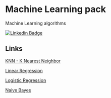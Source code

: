 # Machine Learning pack
Machine Learning algorithms


[![Linkedin Badge](https://img.shields.io/badge/-Jose_Hildebrando-blue?style=flat-square&logo=Linkedin&logoColor=white&link=https://www.linkedin.com/in/laislla-pinheiro-brandão-19762229/)](https://www.linkedin.com/in/jos%C3%A9-hildebrando-95746139/)

## Links

[KNN - K Nearest Neighbor](https://inferir.com.br/artigos/algoritimo-knn-para-classificacao/)

[Linear Regression](https://ml-cheatsheet.readthedocs.io/en/latest/linear_regression.html)

[Logistic Regression](https://towardsdatascience.com/logistic-regression-detailed-overview-46c4da4303bc)

[Naive Bayes](https://scikit-learn.org/stable/modules/naive_bayes.html)

